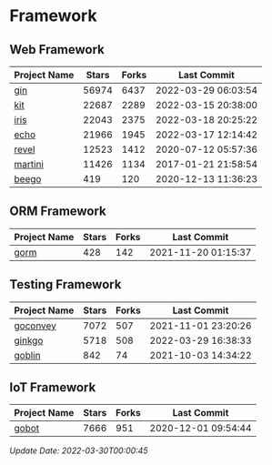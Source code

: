 # Framework

## Web Framework
| Project Name | Stars | Forks | Last Commit |
| ------------ | ----- | ----- | ----------- |
| [gin](https://github.com/gin-gonic/gin) | 56974 | 6437 | 2022-03-29 06:03:54 |
| [kit](https://github.com/go-kit/kit) | 22687 | 2289 | 2022-03-15 20:38:00 |
| [iris](https://github.com/kataras/iris) | 22043 | 2375 | 2022-03-18 20:25:22 |
| [echo](https://github.com/labstack/echo) | 21966 | 1945 | 2022-03-17 12:14:42 |
| [revel](https://github.com/revel/revel) | 12523 | 1412 | 2020-07-12 05:57:36 |
| [martini](https://github.com/go-martini/martini) | 11426 | 1134 | 2017-01-21 21:58:54 |
| [beego](https://github.com/astaxie/beego) | 419 | 120 | 2020-12-13 11:36:23 |

## ORM Framework
| Project Name | Stars | Forks | Last Commit |
| ------------ | ----- | ----- | ----------- |
| [gorm](https://github.com/jinzhu/gorm) | 428 | 142 | 2021-11-20 01:15:37 |

## Testing Framework
| Project Name | Stars | Forks | Last Commit |
| ------------ | ----- | ----- | ----------- |
| [goconvey](https://github.com/smartystreets/goconvey) | 7072 | 507 | 2021-11-01 23:20:26 |
| [ginkgo](https://github.com/onsi/ginkgo) | 5718 | 508 | 2022-03-29 16:38:33 |
| [goblin](https://github.com/franela/goblin) | 842 | 74 | 2021-10-03 14:34:22 |

## IoT Framework
| Project Name | Stars | Forks | Last Commit |
| ------------ | ----- | ----- | ----------- |
| [gobot](https://github.com/hybridgroup/gobot) | 7666 | 951 | 2020-12-01 09:54:44 |

*Update Date: 2022-03-30T00:00:45*